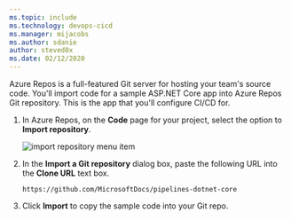 ```yaml
---
ms.topic: include
ms.technology: devops-cicd
ms.manager: mijacobs
ms.author: sdanie
author: steved0x
ms.date: 02/12/2020
---
```


Azure Repos is a full-featured Git server for hosting your team's source code. You'll import code for a sample ASP.NET Core app into Azure Repos Git repository. This is the app that you'll configure CI/CD for.

[//]: # "> [!NOTE]"
[//]: # "> If you already have an ASP.NET Core application checked into your Azure Repos Git repository, you can use that for this quickstart, so long as your app does not depend on a database."

1. In Azure Repos, on the **Code** page for your project, select the option to **Import repository**.

   ![import repository menu item](../../media/import-repository-menu-item.png)

2. In the **Import a Git repository** dialog box, paste the following URL into the **Clone URL** text box.

   ```
   https://github.com/MicrosoftDocs/pipelines-dotnet-core
   ```

3. Click **Import** to copy the sample code into your Git repo.
